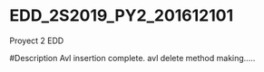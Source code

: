 # EDD_2S2019_PY2_201612101
Proyect 2 EDD

#Description
Avl insertion complete.
avl delete method making.....
